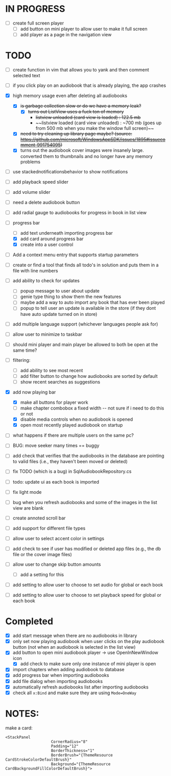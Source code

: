 # IN PROGRESS

- [ ] create full screen player
  - [ ] add button on mini player to allow user to make it full screen
  - [ ] add player as a page in the navigation view

# TODO
- [ ] create function in vim that allows you to yank and then comment selected text

- [ ] if you click play on an audiobook that is already playing, the app crashes

- [x] high memory usage even after deleting all audiobooks
  - [x] ~~is garbage collection slow or do we have a memory leak?~~
    - [x] ~~turns out ListView uses a fuck ton of memory~~
      * ~~listview unloaded (card view is loaded) : 122.5 mb~~
      * ~~listview loaded (card view unloaded) : ~700 mb (goes up from 500 mb when you make the window full screen)~~
  - [x] ~~need to try cleaning up library page maybe? (source: https://github.com/microsoft/WindowsAppSDK/issues/1895#issuecomment-991754095)~~
  - [x] turns out the audiobook cover images were insanely large. converted them to thumbnails and no longer have any memory problems

- [ ] use stackednotificationsbehavior to show notifications

- [ ] add playback speed slider
- [ ] add volume slider

- [ ] need a delete audiobook button

- [ ] add radial gauge to audiobooks for progress in book in list view

- [ ] progress bar
  - [ ] add text underneath importing progress bar
  - [x] add card around progress bar
  - [x] create into a user control

- [ ] Add a context menu entry that supports startup parameters

- [ ] create or find a tool that finds all todo's in solution and puts them in a file with line numbers

- [ ] add ability to check for updates
  - [ ] popup message to user about update
  - [ ] genie type thing to show them the new features
  - [ ] maybe add a way to auto import any book that has ever been played
  - [ ] popup to tell user an update is available in the store (if they dont have auto update turned on in store)

- [ ] add multiple language support (whichever languages people ask for)

- [ ] allow user to minimize to taskbar
- [ ] should mini player and main player be allowed to both be open at the same time?

- [ ] filtering:
  - [ ] add ability to see most recent
  - [ ] add filter button to change how audiobooks are sorted by default
  - [ ] show recent searches as suggestions

- [x] add now playing bar
  - [x] make all buttons for player work
  - [ ] make chapter combobox a fixed width -- not sure if i need to do this or not
  - [x] disable media controls when no audiobook is opened
  - [x] open most recently played audiobook on startup

- [ ] what happens if there are multiple users on the same pc?

- [ ] BUG: move seeker many times == buggy

- [ ] add check that verifies that the audiobooks in the database are pointing to valid files (i.e., they haven't been moved or deleted)
- [ ] fix TODO (which is a bug) in SqlAudiobookRepository.cs
- [ ] todo: update ui as each book is imported
- [ ] fix light mode
- [ ] bug when you refresh audiobooks and some of the images in the list view are blank
- [ ] create annoted scroll bar
- [ ] add support for different file types
- [ ] allow user to select accent color in settings
- [ ] add check to see if user has modified or deleted app files (e.g., the db file or the cover image files)
- [ ] allow user to change skip button amounts
  - [ ] add a setting for this
- [ ] add setting to allow user to choose to set audio for global or each book
- [ ] add setting to allow user to choose to set playback speed for global or each book

# Completed
- [x] add start message when there are no audiobooks in library
- [x] only set now playing audiobook when user clicks on the play audiobook button (not when an audiobook is selected in the list view)
- [x] add button to open mini audiobook player -> use OpenInNewWindow icon <FontIcon Glyph="&#xE8A7;" />
  - [x] add check to make sure only one instance of mini player is open
- [x] import chapters when adding audiobook to database
- [x] add progress bar when importing audiobooks
- [x] add file dialog when importing audiobooks
- [x] automatically refresh audiobooks list after importing audiobooks
- [x] check all `x:Bind` and make sure they are using `Mode=OneWay`

# NOTES:

make a card:

```
<StackPanel 
                    CornerRadius="8"
                    Padding="12"
                    BorderThickness="1"
                    BorderBrush="{ThemeResource CardStrokeColorDefaultBrush}"
                    Background="{ThemeResource CardBackgroundFillColorDefaultBrush}">
```
